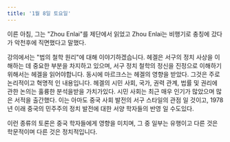```yaml
---
title: '1월 8일 토요일'
---
```

이른 아침, 그는 "Zhou Enlai"를 제단에서 읽었고 Zhou Enlai는 비행기로 충칭에 갔다가 악천후에 직면했다고 말했다.

강의에서는 "법의 철학 원리"에 대해 이야기하겠습니다. 헤겔은 서구의 정치 사상을 이해하는 데 중요한 부분을 차지하고 있으며, 서구 정치 철학의 정신을 진정으로 이해하기 위해서는 헤겔을 읽어야합니다. 동시에 마르크스는 헤겔의 영향을 받았다. 그것은 주로 논리적이고 혁명적 인 내용입니다. 헤겔의 시민 사회, 국가, 권력 관계, 법률 및 권리에 관한 논의는 훌륭한 분석을받을 가치가있다. 시민 사회는 최근 매우 인기가 많았으며 많은 서적을 출간했다. 이는 아마도 중국 사회 발전의 서구 스타일의 관점 일 것이고, 1978 년 이래 중국의 민주주의 정치 발전에 대한 서양 학자들의 반영 일 수도있다.

이런 종류의 토론은 중국 학자들에게 영향을 미치며, 그 중 일부는 유행이고 다른 것은 학문적이며 다른 것은 정치적입니다.